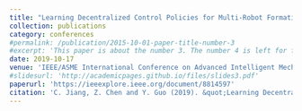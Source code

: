```yaml
---
title: "Learning Decentralized Control Policies for Multi-Robot Formation"
collection: publications
category: conferences
#permalink: /publication/2015-10-01-paper-title-number-3
#excerpt: 'This paper is about the number 3. The number 4 is left for future work.'
date: 2019-10-17
venue: 'IEEE/ASME International Conference on Advanced Intelligent Mechatronics (AIM)'
#slidesurl: 'http://academicpages.github.io/files/slides3.pdf'
paperurl: 'https://ieeexplore.ieee.org/document/8814597'
citation: 'C. Jiang, Z. Chen and Y. Guo (2019). &quot;Learning Decentralized Control Policies for Multi-Robot Formation.&quot; <i>IEEE/ASME International Conference on Advanced Intelligent Mechatronics (AIM)</i>. pp 758-765.'
---
```

